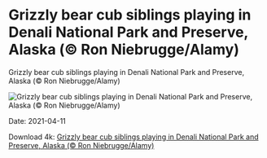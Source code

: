 # Grizzly bear cub siblings playing in Denali National Park and Preserve, Alaska (© Ron Niebrugge/Alamy)

Grizzly bear cub siblings playing in Denali National Park and Preserve, Alaska (© Ron Niebrugge/Alamy)

![Grizzly bear cub siblings playing in Denali National Park and Preserve, Alaska (© Ron Niebrugge/Alamy)](https://bing.com/th?id=OHR.SiblingBears_EN-US6609087772_UHD.jpg&w=1024&h=576)

Date: 2021-04-11

Download 4k: [Grizzly bear cub siblings playing in Denali National Park and Preserve, Alaska (© Ron Niebrugge/Alamy)](https://bing.com/th?id=OHR.SiblingBears_EN-US6609087772_UHD.jpg)

